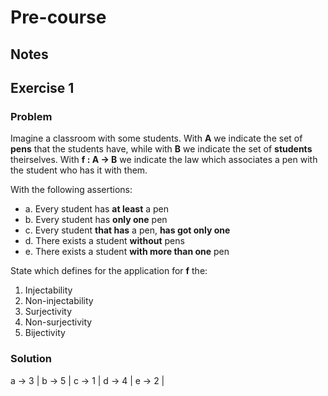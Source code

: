 # Pre-course

## Notes

## Exercise 1

### Problem

Imagine a classroom with some students. With **A** we indicate the set of **pens** that the students have, while with **B** we indicate the set of **students** theirselves. With **f : A -> B** we indicate the law which associates a pen with the student who has it with them.

With the following assertions:

- a. Every student has **at least** a pen
- b. Every student has **only one** pen
- c. Every student **that has** a pen, **has got only one**
- d. There exists a student **without** pens
- e. There exists a student **with more than one** pen

State which defines for the application for **f** the:

1. Injectability
2. Non-injectability
3. Surjectivity
4. Non-surjectivity
5. Bijectivity

### Solution

a -> 3 |
b -> 5 |
c -> 1 |
d -> 4 |
e -> 2 |
